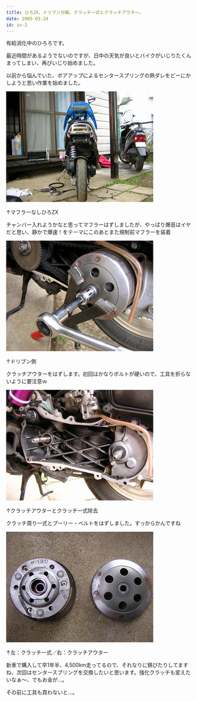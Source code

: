 ```yaml
---
title: ひろZX、ドリブン分解。クラッチ一式とクラッチアウター。
date: 2005-03-24
id: zx-2
---
```



<p class="sentence">有給消化中のひろろです。</p>
<p class="sentence">最近時間があるようでないのですが、日中の天気が良いとバイクがいじりたくんまってしまい、再びいじり始めました。</p>
<p class="sentence spacing10">以前から悩んでいた、ボアアップによるセンタースプリングの熱ダレをどーにかしようと思い作業を始めました。</p>
<div class="center spacing"><img src="/photo/diary/2005.03.24_zx1.jpg" alt=""></div>
<p class="sentence">↑マフラーなしひろZX</p>
<p class="sentence spacing10">チャンバー入れようかなと思ってマフラーはずしましたが、やっぱり爆音はイヤだと思い、静かで爆速！をテーマにこのあとまた規制前マフラーを装着</p>
<div class="center spacing"><img src="/photo/diary/2005.03.24_zx2.jpg" alt=""></div>
<p class="sentence">↑ドリブン側</p>
<p class="sentence spacing10">クラッチアウターをはずします。初回はかなりボルトが硬いので、工具を折らないように要注意ｗ</p>
<div class="center spacing"><img src="/photo/diary/2005.03.24_zx3.jpg" alt=""></div>
<p class="sentence">↑クラッチアウターとクラッチ一式除去</p>
<p class="sentence spacing10">クラッチ周り一式とプーリー・ベルトをはずしました。すっからかんですね</p>
<div class="center spacing"><img src="/photo/diary/2005.03.24_zx4.jpg" alt=""></div>
<p class="sentence">↑左：クラッチ一式／右：クラッチアウター</p>
<p class="sentence">新車で購入して早1年半、4,500km走ってるので、それなりに錆びたりしてますね、次回はセンタースプリングを交換したいと思います。強化クラッチも変えたいなぁ～、でもお金が...。</p>
<p class="sentence">その前に工具も買わないと...。 </p>

